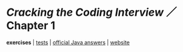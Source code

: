 # _Cracking the Coding Interview_ ／ Chapter 1

**exercises** | [tests](../../../../../../../test/scala/com/martinbrosenberg/exercises/ctci/chapter01) | [official Java answers](https://github.com/careercup/CtCI-6th-Edition/tree/master/Java/Ch%2001.%20Arrays%20and%20Strings) | [website](https://www.hackerrank.com/contests/projecteuler/challenges)

